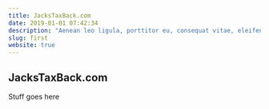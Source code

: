 ```yaml
---
title: JacksTaxBack.com
date: 2019-01-01 07:42:34
description: "Aenean leo ligula, porttitor eu, consequat vitae, eleifend ac, enim. Aliquam lorem ante, dapibus in, viverra quis, feugiat a, tellus. Phasellus viverra nulla ut metus varius laoreet."
slug: first
website: true
---
```


## JacksTaxBack.com

Stuff goes here